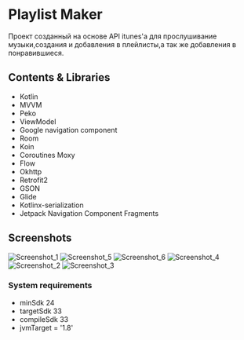 # Playlist Maker
Проект созданный на основе API itunes'a для прослушивание музыки,создания и добавления в плейлисты,а так же добавления в понравившиеся.
## Contents & Libraries
- Kotlin
- MVVM
- Peko
- ViewModel
- Google navigation component
- Room
- Koin
- Coroutines Moxy
- Flow
- Okhttp
- Retrofit2
- GSON
- Glide
- Kotlinx-serialization
- Jetpack Navigation Component Fragments
## Screenshots
![Screenshot_1](https://github.com/Keiyakushi/PlaylistMaker/assets/68176596/af0778db-a53d-44b7-87d3-32267a8d0dda)
![Screenshot_5](https://github.com/Keiyakushi/PlaylistMaker/assets/68176596/2d799fcd-b7e9-4775-8375-724b0715740b)
![Screenshot_6](https://github.com/Keiyakushi/PlaylistMaker/assets/68176596/4904e409-d54f-48cd-9e87-18e148bb3b66)
![Screenshot_4](https://github.com/Keiyakushi/PlaylistMaker/assets/68176596/b8c53200-3c04-4002-b942-0c20a2d38e29)
![Screenshot_2](https://github.com/Keiyakushi/PlaylistMaker/assets/68176596/cdeb0c34-8b5e-413f-a20e-6ea7a7e9916c)
![Screenshot_3](https://github.com/Keiyakushi/PlaylistMaker/assets/68176596/7937090f-7ec8-4628-b282-b35717125d16)

### System requirements
- minSdk 24
- targetSdk 33
- compileSdk 33
- jvmTarget = '1.8'
